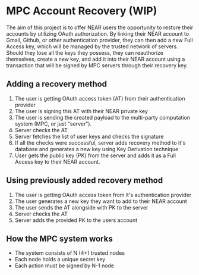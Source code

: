 # MPC Account Recovery (WIP)
The aim of this project is to offer NEAR users the opportunity to restore their accounts by utilizing OAuth authorization. By linking their NEAR account to Gmail, Github, or other authentication provider, they can then add a new Full Access key, which will be managed by the trusted network of servers. Should they lose all the keys they possess, they can reauthorize themselves, create a new key, and add it into their NEAR account using a transaction that will be signed by MPC servers through their recovery key.

## Adding a recovery method
1. The user is getting OAuth access token (AT) from their authentication provider
2. The user is signing this AT with their NEAR private key
3. The user is sending the created payload to the multi-party computation system (MPC, or just "server").
4. Server checks the AT
5. Server fetches the list of user keys and checks the signature
6. If all the checks were successful, server adds recovery method to it's database and generates a new key using Key Derivation technique
7. User gets the public key (PK) from the server and adds it as a Full Access key to their NEAR account.


## Using previously added recovery method
1. The user is getting OAuth access token from it's authentication provider
2. The user generates a new key they want to add to their NEAR account
3. The user sends the AT alongside with PK to the server
4. Server checks the AT
5. Server adds the provided PK to the users account

## How the MPC system works
- The system consists of N (4+) trusted nodes
- Each node holds a unique secret key
- Each action must be signed by N-1 node